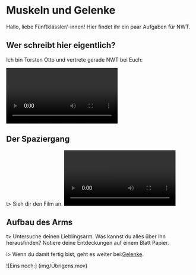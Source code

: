 # Muskeln und Gelenke
Hallo, liebe Fünftklässler/-innen!
Hier findet ihr ein paar Aufgaben für NWT.

## Wer schreibt hier eigentlich?
Ich bin Torsten Otto
und vertrete gerade NWT bei Euch:

![Vorstellungsvideo](img/Vorstellung.mov)

## Der Spaziergang
t> Sieh dir den Film an.
![Video vom Spaziergang](img/Spaziergang.mov)

## Aufbau des Arms
t> Untersuche deinen Lieblingsarm. Was kannst du alles über ihn herausfinden? Notiere deine Entdeckungen auf einem Blatt Papier.

i> Wenn du damit fertig bist, geht es weiter bei:[Gelenke](Gelenke.md).

![Eins noch:]
(img/Übrigens.mov)